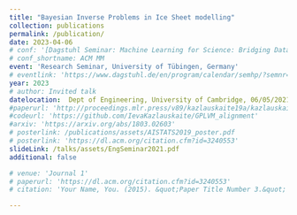 ```yaml
---
title: "Bayesian Inverse Problems in Ice Sheet modelling"
collection: publications
permalink: /publication/
date: 2023-04-06
# conf: '[Dagstuhl Seminar: Machine Learning for Science: Bridging Data-driven and Mechanistic Modelling](https://www.dagstuhl.de/en/program/calendar/semhp/?semnr=22382)'
# conf_shortname: ACM MM
event: 'Research Seminar, University of Tübingen, Germany'
# eventlink: 'https://www.dagstuhl.de/en/program/calendar/semhp/?semnr=22382'
year: 2023
# author: Invited talk
datelocation:  Dept of Engineering, University of Cambridge, 06/05/2021
#paperurl: 'http://proceedings.mlr.press/v89/kazlauskaite19a/kazlauskaite19a.pdf'
#codeurl: 'https://github.com/IevaKazlauskaite/GPLVM_alignment'
#arxiv: 'https://arxiv.org/abs/1803.02603'
# posterlink: /publications/assets/AISTATS2019_poster.pdf
# posterlink: 'https://dl.acm.org/citation.cfm?id=3240553'
slideLink: /talks/assets/EngSeminar2021.pdf
additional: false

# venue: 'Journal 1'
# paperurl: 'https://dl.acm.org/citation.cfm?id=3240553'
# citation: 'Your Name, You. (2015). &quot;Paper Title Number 3.&quot; <i>Journal 1</i>. 1(3).'

---
```

